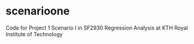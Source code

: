 # scenarioone
Code for Project 1 Scenario I in SF2930 Regression Analysis at KTH Royal Institute of Technology
